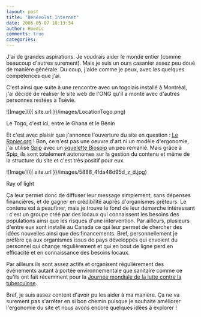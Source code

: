 ```yaml
---
layout: post
title: "Bénévolat Internet"
date: 2006-05-07 18:13:34
author: Hoedic
comments: true
categories: 
---
```



J'ai de grandes aspirations. Je voudrais aider le monde entier (comme beaucoup d'autres surement). Mais je suis un ours casanier assez peu doué de manière générale. Du coup, j'aide comme je peux, avec les quelques compétences que j'ai.

C'est ainsi que suite à une rencontre avec un togolais installé à Montréal, j'ai décidé de réaliser le site web de l'ONG qu'il a monté avec d'autres personnes restées à Tsévié.

![Image]({{ site.url }}/images/LocationTogo.png)
<div class="photoattrib">Le Togo, c'est ici, entre le Ghana et le Bénin </div>



Et c'est avec plaisir que j'annonce l'ouverture du site en question : [Le Ronier.org](http://www.leronier.org/) ! Bon, ce n'est pas une oeuvre d'art ni un modèle d'ergonomie, j'ai utilisé [Spip](http://spip.net/) avec un [squelette Biospip](http://www.hardouin.info/) un peu remanié. Mais grâce à Spip, ils sont totalement autonomes sur la gestion du contenu et même de la structure du site et c'est très positif pour eux.


![Image]({{ site.url }}/images/5888_4fda48d95d_z_d.jpg)
<div class="photoattrib">Ray of light</div>



Ça leur permet donc de diffuser leur message simplement, sans dépenses financières, et de gagner en crédibilité auprès d'organismes prêteurs. Le contenu est à peaufiner, mais je trouve le fond de leur démarche intéressant : c'est un groupe créé par des locaux qui connaissent les besoins des populations ainsi que les risques d'une intervention. Par ailleurs, plusieurs d'entre eux sont installé au Canada ce qui leur permet de chercher des idées nouvelles ainsi que des financements. Bref, personnellement je préfère ça aux organismes issus de pays développés qui envoient du personnel qui change régulièrement et qui en bout de ligne perd en efficacité et en connaissance des besoins locaux.

Par ailleurs ils sont assez actifs et organisent régulièrement des événements autant à portée environnementale que sanitaire comme ce qu'ils ont fait récemment pour la [Journée mondiale de la lutte contre la tuberculose](http://www.leronier.org/Journee-mondiale-de-la-tuberculose.html).

Bref, je suis assez content d'avoir pu les aider à ma manière. Ça ne va surement pas s'arrêter en si bon chemin puisque je souhaite améliorer l'ergonomie du site et nous avons encore quelques idées à explorer !